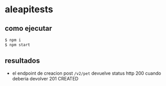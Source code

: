 # aleapitests 


## como ejecutar

```sh 
$ npm i 
$ npm start
```

## resultados 

* el endpoint de creacion post `/v2/pet` devuelve status http 200 cuando deberia devolver 201 CREATED